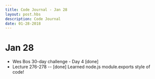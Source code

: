 ```yaml
---
title: Code Journal - Jan 28
layout: post.hbs
description: Code Journal
date: 01-28-2018
---
```

# Jan 28

- Wes Bos 30-day challenge - Day 4 [done]
- Lecture 276-278 -- [done] Learned node.js module.exports style of code!